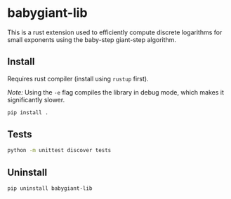 # babygiant-lib

This is a rust extension used to efficiently compute discrete logarithms for small exponents using the baby-step giant-step algorithm.

## Install

Requires rust compiler (install using `rustup` first).

_Note:_ Using the `-e` flag compiles the library in debug mode, which makes it significantly slower.

```bash
pip install .
```

## Tests

```bash
python -m unittest discover tests
```

## Uninstall

```bash
pip uninstall babygiant-lib
```
